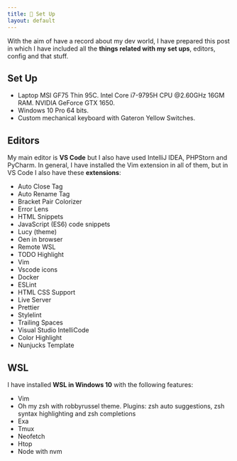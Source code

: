 ```yaml
---
title: 🎨 Set Up
layout: default
---
```


With the aim of have a record about my dev world, I have prepared this post in which I have included all the **things related with my set ups**, editors, config and that stuff.

## Set Up

-   Laptop MSI GF75 Thin 95C. Intel Core i7-9795H CPU @2.60GHz 16GM RAM. NVIDIA GeForce GTX 1650.
-   Windows 10 Pro 64 bits.
-   Custom mechanical keyboard with Gateron Yellow Switches.

## Editors

My main editor is **VS Code** but I also have used IntelliJ IDEA, PHPStorn and PyCharm. In general, I have installed the Vim extension in all of them, but in VS Code I also have these **extensions**:

-   Auto Close Tag
-   Auto Rename Tag
-   Bracket Pair Colorizer
-   Error Lens
-   HTML Snippets
-   JavaScript (ES6) code snippets
-   Lucy (theme)
-   Oen in browser
-   Remote WSL
-   TODO Highlight
-   Vim
-   Vscode icons
-   Docker
-   ESLint
-   HTML CSS Support
-   Live Server
-   Prettier
-   Stylelint
-   Trailing Spaces
-   Visual Studio IntelliCode
-   Color Highlight
-   Nunjucks Template

## WSL

I have installed **WSL in Windows 10** with the following features:

-   Vim
-   Oh my zsh with robbyrussel theme. Plugins: zsh auto suggestions, zsh syntax highlighting and zsh completions
-   Exa
-   Tmux
-   Neofetch
-   Htop
-   Node with nvm
